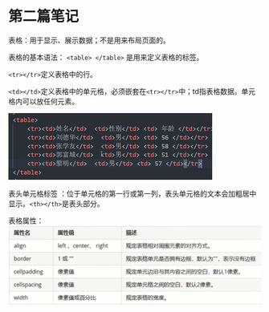 # 第二篇笔记

表格：用于显示、展示数据；不是用来布局页面的。

表格的基本语法： `<table> </table>`    是用来定义表格的标签。

`<tr></tr>`定义表格中的行。

`<td></td>`定义表格中的单元格，必须嵌套在`<tr></tr>`中；td指表格数据。单元格内可以放任何元素。

![image-20220714130252387](../image/83eblkf9sCWpSDI.png)

表头单元格标签 ：位于单元格的第一行或第一列，表头单元格的文本会加粗居中显示。`<th></th>`是表头部分。

表格属性：![image-20220714131229338](../image/wJoFgG4kIfKnpx2.png)

